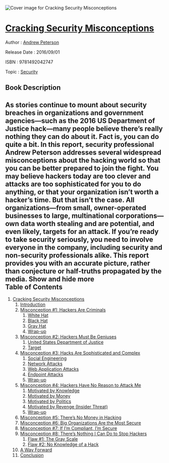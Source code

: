 ![Cover image for Cracking Security Misconceptions](https://imgdetail.ebookreading.net/cover/cover/security/EB9781492042747.jpg)

[Cracking Security Misconceptions](https://ebookreading.net/view/book/Cracking+Security+Misconceptions-EB9781492042747_1.html "Cracking Security Misconceptions")
====================================================================================================================

Author : [Andrew Peterson](https://ebookreading.net/search/author/Andrew+Peterson)

Release Date : 2016/09/01

ISBN : 9781492042747

Topic : [Security](https://ebookreading.net/search/category/security)

Book Description
-----------------

 As stories continue to mount about security breaches in organizations and government agencies—such as the 2016 US Department of Justice hack—many people believe there’s really nothing they can do about it. Fact is, you can do quite a bit. In this report, security professional Andrew Peterson addresses several widespread misconceptions about the hacking world so that you can be better prepared to join the fight.
You may believe hackers today are too clever and attacks are too sophisticated for you to do anything, or that your organization isn’t worth a hacker’s time. But that isn’t the case.
All organizations—from small, owner-operated businesses to large, multinational corporations—own data worth stealing and are potential, and even likely, targets for an attack. If you’re ready to take security seriously, you need to involve everyone in the company, including security and non-security professionals alike. This report provides you with an accurate picture, rather than conjecture or half-truths propagated by the media.
        Show and hide more                
Table of Contents
-----------------

1. [Cracking Security Misconceptions](https://ebookreading.net/view/book/Cracking+Security+Misconceptions-EB9781492042747_5.html#idm140334966424016)
    1. [Introduction](https://ebookreading.net/view/book/Cracking+Security+Misconceptions-EB9781492042747_5.html#idm140334966422448)
    1. [Misconception #1: Hackers Are Criminals](https://ebookreading.net/view/book/Cracking+Security+Misconceptions-EB9781492042747_5.html#idm140334966422144)
        1. [White Hat](https://ebookreading.net/view/book/Cracking+Security+Misconceptions-EB9781492042747_5.html#idm140334966420064)
        1. [Black Hat](https://ebookreading.net/view/book/Cracking+Security+Misconceptions-EB9781492042747_5.html#idm140334966386320)
        1. [Gray Hat](https://ebookreading.net/view/book/Cracking+Security+Misconceptions-EB9781492042747_5.html#idm140334966394192)
        1. [Wrap-up](https://ebookreading.net/view/book/Cracking+Security+Misconceptions-EB9781492042747_5.html#idm140334966381232)
    1. [Misconception #2: Hackers Must Be Geniuses](https://ebookreading.net/view/book/Cracking+Security+Misconceptions-EB9781492042747_5.html#idm140334966388272)
        1. [United States Department of Justice](https://ebookreading.net/view/book/Cracking+Security+Misconceptions-EB9781492042747_5.html#idm140334966379632)
        1. [Target](https://ebookreading.net/view/book/Cracking+Security+Misconceptions-EB9781492042747_5.html#idm140334966370032)
    1. [Misconception #3: Hacks Are Sophisticated and Complex](https://ebookreading.net/view/book/Cracking+Security+Misconceptions-EB9781492042747_5.html#idm140334966417216)
        1. [Social Engineering](https://ebookreading.net/view/book/Cracking+Security+Misconceptions-EB9781492042747_5.html#idm140334966389424)
        1. [Network Attacks](https://ebookreading.net/view/book/Cracking+Security+Misconceptions-EB9781492042747_5.html#idm140334966366992)
        1. [Web Application Attacks](https://ebookreading.net/view/book/Cracking+Security+Misconceptions-EB9781492042747_5.html#idm140334966366736)
        1. [Endpoint Attacks](https://ebookreading.net/view/book/Cracking+Security+Misconceptions-EB9781492042747_5.html#idm140334966363888)
        1. [Wrap-up](https://ebookreading.net/view/book/Cracking+Security+Misconceptions-EB9781492042747_5.html#idm140334966359744)
    1. [Misconception #4: Hackers Have No Reason to Attack Me](https://ebookreading.net/view/book/Cracking+Security+Misconceptions-EB9781492042747_5.html#idm140334966329552)
        1. [Motivated by Knowledge](https://ebookreading.net/view/book/Cracking+Security+Misconceptions-EB9781492042747_5.html#idm140334966342848)
        1. [Motivated by Money](https://ebookreading.net/view/book/Cracking+Security+Misconceptions-EB9781492042747_5.html#idm140334966320624)
        1. [Motivated by Politics](https://ebookreading.net/view/book/Cracking+Security+Misconceptions-EB9781492042747_5.html#idm140334966311776)
        1. [Motivated by Revenge (Insider Threat)](https://ebookreading.net/view/book/Cracking+Security+Misconceptions-EB9781492042747_5.html#idm140334966321920)
        1. [Wrap-up](https://ebookreading.net/view/book/Cracking+Security+Misconceptions-EB9781492042747_5.html#idm140334966323824)
    1. [Misconception #5: There’s No Money in Hacking](https://ebookreading.net/view/book/Cracking+Security+Misconceptions-EB9781492042747_5.html#idm140334966301904)
    1. [Misconception #6: Big Organizations Are the Most Secure](https://ebookreading.net/view/book/Cracking+Security+Misconceptions-EB9781492042747_5.html#idm140334966358320)
    1. [Misconception #7: If I’m Compliant, I’m Secure](https://ebookreading.net/view/book/Cracking+Security+Misconceptions-EB9781492042747_5.html#idm140334966286784)
    1. [Misconception #8: There’s Nothing I Can Do to Stop Hackers](https://ebookreading.net/view/book/Cracking+Security+Misconceptions-EB9781492042747_5.html#idm140334966179776)
        1. [Flaw #1: The Gray Scale](https://ebookreading.net/view/book/Cracking+Security+Misconceptions-EB9781492042747_5.html#idm140334966206928)
        1. [Flaw #2: No Knowledge of a Hack](https://ebookreading.net/view/book/Cracking+Security+Misconceptions-EB9781492042747_5.html#idm140334966175728)
    1. [A Way Forward](https://ebookreading.net/view/book/Cracking+Security+Misconceptions-EB9781492042747_5.html#idm140334966190672)
    1. [Conclusion](https://ebookreading.net/view/book/Cracking+Security+Misconceptions-EB9781492042747_5.html#idm140334966156416)
